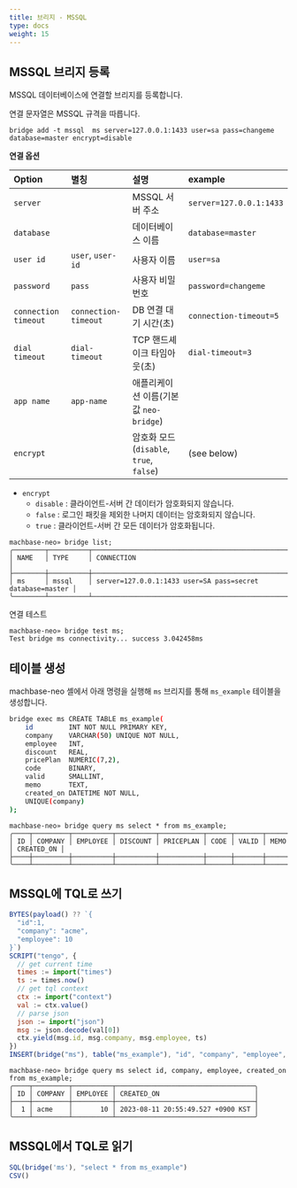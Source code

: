 ```yaml
---
title: 브리지 - MSSQL
type: docs
weight: 15
---
```


## MSSQL 브리지 등록

MSSQL 데이터베이스에 연결할 브리지를 등록합니다.

연결 문자열은 MSSQL 규격을 따릅니다.

```
bridge add -t mssql  ms server=127.0.0.1:1433 user=sa pass=changeme database=master encrypt=disable
```

**연결 옵션**

| Option               | 별칭                    | 설명                                              | example                 |
| :-----------         | :-----------            | :-------------------------------------------------| :-------------          |
| `server`             |                          | MSSQL 서버 주소                                   | `server=127.0.0.1:1433` |
| `database`           |                          | 데이터베이스 이름                                 | `database=master`       |
| `user id`            | `user`, `user-id`        | 사용자 이름                                       | `user=sa`               |
| `password`           | `pass`                   | 사용자 비밀번호                                   | `password=changeme`     |
| `connection timeout` | `connection-timeout`     | DB 연결 대기 시간(초)                              | `connection-timeout=5`  |
| `dial timeout`       | `dial-timeout`           | TCP 핸드셰이크 타임아웃(초)                        | `dial-timeout=3`        |
| `app name`           | `app-name`               | 애플리케이션 이름(기본값 `neo-bridge`)             |                         |
| `encrypt`            |                          | 암호화 모드 (`disable`, `true`, `false`)           | (see below)             |

- `encrypt`
  - `disable` : 클라이언트-서버 간 데이터가 암호화되지 않습니다.
  - `false` : 로그인 패킷을 제외한 나머지 데이터는 암호화되지 않습니다.
  - `true` : 클라이언트-서버 간 모든 데이터가 암호화됩니다.

```
machbase-neo» bridge list;
╭────────┬──────────┬───────────────────────────────────────────────────────────╮
│ NAME   │ TYPE     │ CONNECTION                                                │
├────────┼──────────┼───────────────────────────────────────────────────────────┤
│ ms     │ mssql    │ server=127.0.0.1:1433 user=SA pass=secret database=master │
╰────────┴──────────┴───────────────────────────────────────────────────────────╯
```

연결 테스트

```
machbase-neo» bridge test ms;
Test bridge ms connectivity... success 3.042458ms
```

## 테이블 생성

machbase-neo 셸에서 아래 명령을 실행해 `ms` 브리지를 통해 `ms_example` 테이블을 생성합니다.

```sh
bridge exec ms CREATE TABLE ms_example(
    id         INT NOT NULL PRIMARY KEY,
    company    VARCHAR(50) UNIQUE NOT NULL,
    employee   INT,
    discount   REAL,
    pricePlan  NUMERIC(7,2),
    code       BINARY,
    valid      SMALLINT,
    memo       TEXT,
    created_on DATETIME NOT NULL,
    UNIQUE(company)
);
```

```
machbase-neo» bridge query ms select * from ms_example;
╭────┬─────────┬──────────┬──────────┬───────────┬──────┬───────┬──────┬────────────╮
│ ID │ COMPANY │ EMPLOYEE │ DISCOUNT │ PRICEPLAN │ CODE │ VALID │ MEMO │ CREATED_ON │
├────┼─────────┼──────────┼──────────┼───────────┼──────┼───────┼──────┼────────────┤
╰────┴─────────┴──────────┴──────────┴───────────┴──────┴───────┴──────┴────────────╯
```


## MSSQL에 TQL로 쓰기

```js
BYTES(payload() ?? `{
  "id":1,
  "company": "acme",
  "employee": 10
}`)
SCRIPT("tengo", {
  // get current time
  times := import("times")
  ts := times.now()
  // get tql context
  ctx := import("context")
  val := ctx.value()
  // parse json
  json := import("json")
  msg := json.decode(val[0])
  ctx.yield(msg.id, msg.company, msg.employee, ts)
})
INSERT(bridge("ms"), table("ms_example"), "id", "company", "employee", "created_on")
```

```
machbase-neo» bridge query ms select id, company, employee, created_on from ms_example;
╭────┬─────────┬──────────┬───────────────────────────────────╮
│ ID │ COMPANY │ EMPLOYEE │ CREATED_ON                        │
├────┼─────────┼──────────┼───────────────────────────────────┤
│  1 │ acme    │       10 │ 2023-08-11 20:55:49.527 +0900 KST │
╰────┴─────────┴──────────┴───────────────────────────────────╯
```

## MSSQL에서 TQL로 읽기

```js
SQL(bridge('ms'), "select * from ms_example")
CSV()
```
